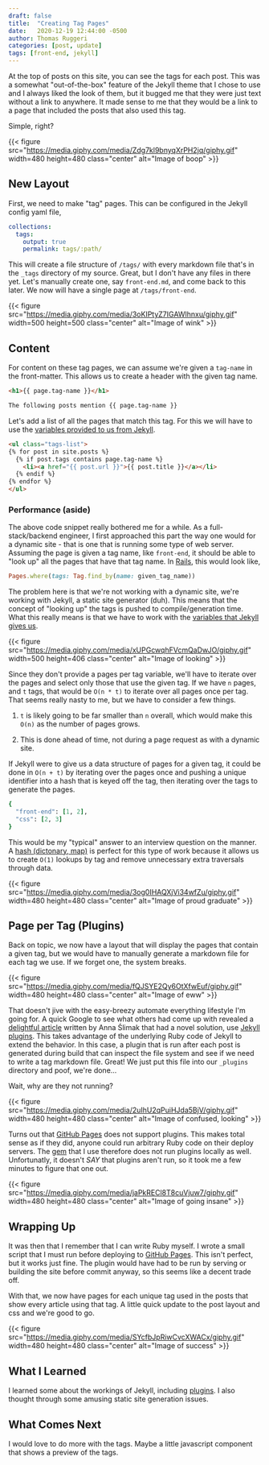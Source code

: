 ```yaml
---
draft: false
title:  "Creating Tag Pages"
date:   2020-12-19 12:44:00 -0500
author: Thomas Ruggeri
categories: [post, update]
tags: [front-end, jekyll]
---
```


At the top of posts on this site, you can see the tags for each post. This was a somewhat "out-of-the-box" feature of the Jekyll theme that I chose to use and I always liked the look of them,
but it bugged me that they were just text without a link to anywhere. It made sense to me that they
would be a link to a page that included the posts that also used this tag.

Simple, right?

{{< figure src="https://media.giphy.com/media/Zdg7kl9bnyqXrPH2jq/giphy.gif"
width=480 height=480 class="center" alt="Image of boop" >}}

## New Layout

First, we need to make "tag" pages. This can be configured in the Jekyll config yaml file,

```yaml
collections:
  tags:
    output: true
    permalink: tags/:path/
```

This will create a file structure of `/tags/` with every markdown file that's in the `_tags`
directory of my source. Great, but I don't have any files in there yet. Let's manually create one,
say `front-end.md`, and come back to this later. We now will have a single page at `/tags/front-end`.

{{< figure src="https://media.giphy.com/media/3oKIPtyZ7IGAWlhnxu/giphy.gif"
width=500 height=500 class="center" alt="Image of wink" >}}

## Content

For content on these tag pages, we can assume we're given a `tag-name` in the front-matter. This allows us to create a header with the given tag name.

```html
<h1>{{ page.tag-name }}</h1>

The following posts mention {{ page.tag-name }}
```

Let's add a list of all the pages that match this tag. For this we will have to use the [variables
provided to us from Jekyll](https://jekyllrb.com/docs/variables/).

```html
<ul class="tags-list">
{% for post in site.posts %}
  {% if post.tags contains page.tag-name %}
    <li><a href="{{ post.url }}">{{ post.title }}</a></li>
  {% endif %}
{% endfor %}
</ul>
```

### Performance (aside)

The above code snippet really bothered me for a while. As a full-stack/backend engineer, I first
approached this part the way one would for a dynamic site - that is one that is running some type
of web server. Assuming the page is given a tag name, like `front-end`, it should be able to
"look up" all the pages that have that tag name. In [Rails](https://rubyonrails.org/), this would
look like,

```ruby
Pages.where(tags: Tag.find_by(name: given_tag_name))
```

The problem here is that we're not working with a dynamic site, we're working with Jekyll, a static
site generator (duh). This means that the concept of "looking up" the tags is pushed to
compile/generation time. What this really means is that we have to work with the [variables that
Jekyll gives us](https://jekyllrb.com/docs/variables/).

{{< figure src="https://media.giphy.com/media/xUPGcwqhFVcmQaDwJO/giphy.gif"
width=500 height=406 class="center" alt="Image of looking" >}}

Since they don't provide a pages per tag variable, we'll have to iterate over the pages and select
only those that use the given tag. If we have `n` pages, and `t` tags, that would be `O(n * t)`
to iterate over all pages once per tag. That seems really nasty to me, but we have to consider a few
things.

1. `t` is likely going to be far smaller than `n` overall, which would make this `O(n)` as the number
of pages grows.

2. This is done ahead of time, not during a page request as with a dynamic site.

If Jekyll were to give us a data structure of pages for a given tag, it could be done in `O(n + t)`
by iterating over the pages once and pushing a unique identifier into a hash that is keyed off the
tag, then iterating over the tags to generate the pages.

```ruby
{
  "front-end": [1, 2],
  "css": [2, 3]
}
```

This would be my "typical" answer to an interview question on the manner. A
[hash (dictonary, map)](https://www.interviewcake.com/concept/java/hash-map) is perfect for this
type of work because it allows us to create `O(1)` lookups by tag and remove unnecessary extra
traversals through data.

{{< figure src="https://media.giphy.com/media/3og0IHAQXjVi34wfZu/giphy.gif"
width=480 height=480 class="center" alt="Image of proud graduate" >}}

## Page per Tag (Plugins)

Back on topic, we now have a layout that will display the pages that contain a given tag, but we
would have to manually generate a markdown file for each tag we use. If we forget one, the system
breaks.

{{< figure src="https://media.giphy.com/media/fQJSYE2Qy6OtXfwEuf/giphy.gif"
width=480 height=480 class="center" alt="Image of eww" >}}

That doesn't jive with the easy-breezy automate everything lifestyle I'm going for. A quick Google
to see what others had come up with revealed a
[delightful article](https://blog.lunarlogic.io/2019/managing-tags-in-jekyll-blog-easily/) written
by Anna Ślimak that had a novel solution, use [Jekyll plugins](https://jekyllrb.com/docs/plugins/).
This takes advantage of the underlying Ruby code of Jekyll to extend the behavior. In this case, a
plugin that is run after each post is generated during build that can inspect the file system and
see if we need to write a tag markdown file. Great! We just put this file into our `_plugins`
directory and poof, we're done...

Wait, why are they not running?

{{< figure src="https://media.giphy.com/media/2uIhU2qPuiHJda5BjV/giphy.gif"
width=480 height=480 class="center" alt="Image of confused, looking" >}}

Turns out that [GitHub Pages](https://pages.github.com/) does not support plugins. This makes total
sense as if they did, anyone could run arbitrary Ruby code on their deploy servers. The
[gem](https://github.com/github/pages-gem) that I use therefore does not run plugins locally as well.
Unfortunatly, it doesn't _SAY_ that plugins aren't run, so it took me a few minutes to figure that
one out.

{{< figure src="https://media.giphy.com/media/jaPkRECl8T8cuVjuw7/giphy.gif"
width=480 height=480 class="center" alt="Image of going insane" >}}

## Wrapping Up

It was then that I remember that I can write Ruby myself. I wrote a small script that I must run
before deploying to [GitHub Pages](https://pages.github.com/). This isn't perfect, but it works just
fine. The plugin would have had to be run by serving or building the site before commit anyway, so
this seems like a decent trade off.

With that, we now have pages for each unique tag used in the posts that show every article using that
tag. A little quick update to the post layout and css and we're good to go.

{{< figure src="https://media.giphy.com/media/SYcfbJpRiwCvcXWACx/giphy.gif"
width=480 height=480 class="center" alt="Image of success" >}}

## What I Learned

I learned some about the workings of Jekyll, including [plugins](https://jekyllrb.com/docs/plugins/).
I also thought through some amusing static site generation issues.

## What Comes Next

I would love to do more with the tags. Maybe a little javascript component that shows a preview
of the tags.
